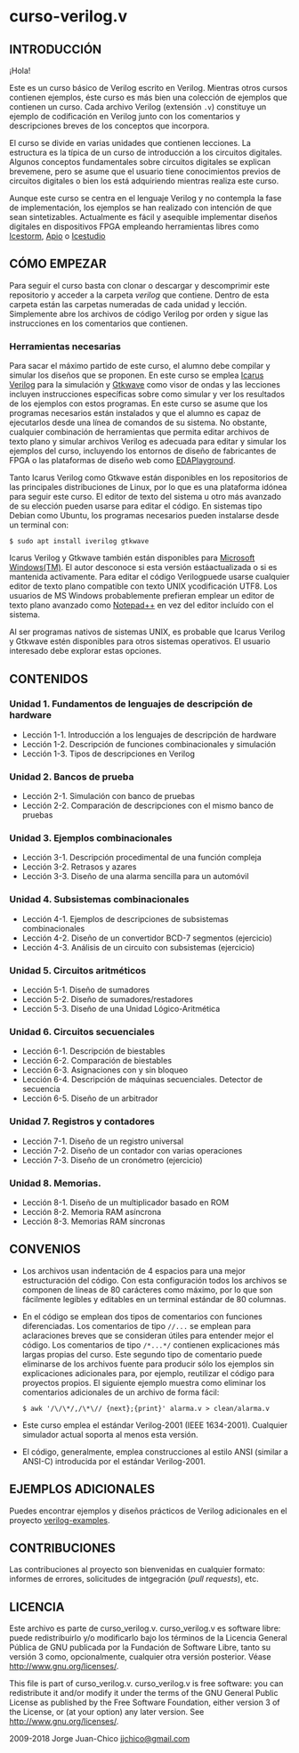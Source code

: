 # curso-verilog.v

## INTRODUCCIÓN

¡Hola!

Este es un curso básico de Verilog escrito en Verilog. Mientras otros cursos
contienen ejemplos, éste curso es más bien una colección de ejemplos que
contienen un curso. Cada archivo Verilog (extensión `.v`) constituye un ejemplo
de codificación en Verilog junto con los comentarios y descripciones breves de
los conceptos que incorpora.

El curso se divide en varias unidades que contienen lecciones. La estructura es
la típica de un curso de introducción a los circuitos digitales. Algunos
conceptos fundamentales sobre circuitos digitales se explican brevemene, pero se
asume que el usuario tiene conocimientos previos de circuitos digitales o bien
los está adquiriendo mientras realiza este curso.

Aunque este curso se centra en el lenguaje Verilog y no contempla la fase de
implementación, los ejemplos se han realizado con intención de que sean
sintetizables. Actualmente es fácil y asequible implementar diseños digitales en
dispositivos FPGA empleando herramientas libres como
[Icestorm](https://github.com/cliffordwolf/icestorm),
[Apio](https://github.com/FPGAwars/apio) o
[Icestudio](https://github.com/FPGAwars/icestudio)

## CÓMO EMPEZAR

Para seguir el curso basta con clonar o descargar y descomprimir este
repositorio y acceder a la carpeta *verilog* que contiene. Dentro de esta
carpeta están las carpetas numeradas  de cada unidad y lección. Simplemente abre
los archivos de código Verilog por orden y sigue las instrucciones en los
comentarios que contienen.

### Herramientas necesarias

Para sacar el máximo partido de este curso, el alumno debe compilar y simular
los diseños que se proponen. En este curso se emplea [Icarus
Verilog](http://www.icarus.com/eda/verilog/) para la simulación y
[Gtkwave](http://gtkwave.sourceforge.net/) como visor de ondas y las lecciones
incluyen instrucciones específicas sobre como simular y ver los resultados de
los ejemplos con estos programas. En este curso se asume que los programas
necesarios están instalados y que el alumno es capaz de ejecutarlos desde una
línea de comandos de su sistema. No obstante, cualquier combinación de
herramientas que permita editar archivos de texto plano y simular archivos
Verilog es adecuada para editar y simular los ejemplos del curso, incluyendo los
entornos de diseño de fabricantes de FPGA o las plataformas de diseño web como
[EDAPlayground](https://www.edaplayground.com/).

Tanto Icarus Verilog como Gtkwave están disponibles en los repositorios de las
principales distribuciones de Linux, por lo que es una plataforma idónea para
seguir este curso. El editor de texto del sistema u otro más avanzado de su
elección pueden usarse para editar el código. En sistemas tipo Debian como
Ubuntu, los programas necesarios pueden instalarse desde un terminal con:

    $ sudo apt install iverilog gtkwave

Icarus Verilog y Gtkwave también están disponibles para [Microsoft
Windows(TM)](http://bleyer.org/icarus/). El autor desconoce si esta versión
estáactualizada o si es mantenida activamente. Para editar el código
Verilogpuede usarse cualquier editor de texto plano compatible con  texto UNIX
ycodificación UTF8. Los usuarios de MS Windows probablemente prefieran emplear
un editor de texto plano avanzado como
[Notepad++](http://notepad-plus-plus.org/) en vez del editor incluído con el
sistema.

Al ser programas nativos de sistemas UNIX, es probable que Icarus Verilog y
Gtkwave estén disponibles para otros sistemas operativos. El usuario interesado
debe explorar estas opciones.

## CONTENIDOS

### Unidad 1. Fundamentos de lenguajes de descripción de hardware

  * Lección 1-1. Introducción a los lenguajes de descripción de hardware
  * Lección 1-2. Descripción de funciones combinacionales y simulación
  * Lección 1-3. Tipos de descripciones en Verilog

### Unidad 2. Bancos de prueba

  * Lección 2-1. Simulación con banco de pruebas
  * Lección 2-2. Comparación de descripciones con el mismo banco de pruebas

### Unidad 3. Ejemplos combinacionales

  * Lección 3-1. Descripción procedimental de una función compleja
  * Lección 3-2. Retrasos y azares
  * Lección 3-3. Diseño de una alarma sencilla para un automóvil

### Unidad 4. Subsistemas combinacionales

  * Lección 4-1. Ejemplos de descripciones de subsistemas combinacionales
  * Lección 4-2. Diseño de un convertidor BCD-7 segmentos (ejercicio)
  * Lección 4-3. Análisis de un circuito con subsistemas (ejercicio)

### Unidad 5. Circuitos aritméticos

  * Lección 5-1. Diseño de sumadores
  * Lección 5-2. Diseño de sumadores/restadores
  * Lección 5-3. Diseño de una Unidad Lógico-Aritmética

### Unidad 6. Circuitos secuenciales

  * Lección 6-1. Descripción de biestables
  * Lección 6-2. Comparación de biestables
  * Lección 6-3. Asignaciones con y sin bloqueo
  * Lección 6-4. Descripción de máquinas secuenciales. Detector de secuencia
  * Lección 6-5. Diseño de un arbitrador

### Unidad 7. Registros y contadores

  * Lección 7-1. Diseño de un registro universal
  * Lección 7-2. Diseño de un contador con varias operaciones
  * Lección 7-3. Diseño de un cronómetro (ejercicio)

### Unidad 8. Memorias.

  * Lección 8-1. Diseño de un multiplicador basado en ROM
  * Lección 8-2. Memoria RAM asíncrona
  * Lección 8-3. Memorias RAM síncronas

## CONVENIOS

  * Los archivos usan indentación de 4 espacios para una mejor estructuración
    del código. Con esta configuración todos los archivos se componen de líneas
    de 80 carácteres como máximo, por lo que son fácilmente legibles y editables
    en un terminal estándar de 80 columnas.

  * En el código se emplean dos tipos de comentarios con funciones
    diferenciadas. Los comentarios de tipo `//...` se emplean para aclaraciones
    breves que se consideran útiles para entender mejor el código. Los
    comentarios de tipo `/*...*/` contienen explicaciones más largas propias del
    curso. Este segundo tipo de comentario puede eliminarse de los archivos
    fuente para producir sólo los ejemplos sin explicaciones adicionales para,
    por ejemplo, reutilizar el código para proyectos propios. El siguiente
    ejemplo muestra como eliminar los comentarios adicionales de un archivo de
    forma fácil:

        $ awk '/\/\*/,/\*\// {next};{print}' alarma.v > clean/alarma.v

  * Este curso emplea el estándar Verilog-2001 (IEEE 1634-2001). Cualquier
    simulador actual soporta al menos esta versión.

  * El código, generalmente, emplea construcciones al estilo ANSI (similar a
    ANSI-C) introducida por el estándar Verilog-2001.

## EJEMPLOS ADICIONALES

Puedes encontrar ejemplos y diseños prácticos de Verilog adicionales en el
proyecto [verilog-examples](https://github.com/jjchico/verilog-examples).

## CONTRIBUCIONES

Las contribuciones al proyecto son bienvenidas en cualquier formato: informes
de errores, solicitudes de intgegración (_pull requests_), etc.

## LICENCIA

Este archivo es parte de curso_verilog.v. curso_verilog.v es software libre:
puede redistribuirlo y/o modificarlo bajo los términos de la Licencia General
Pública de GNU publicada por la Fundación de Software Libre, tanto su versión 3
como, opcionalmente, cualquier otra versión posterior.
Véase <http://www.gnu.org/licenses/>.                           

This file is part of curso_verilog.v. curso_verilog.v is free software: you can
redistribute it and/or modify it under the terms of the GNU General Public
License as published by the Free Software Foundation, either version 3 of the
License, or (at your option) any later version.
See <http://www.gnu.org/licenses/>.                                        

2009-2018 Jorge Juan-Chico <jjchico@gmail.com>
